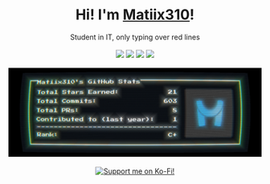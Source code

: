 <div align="center">
	<h1>Hi! I'm <a href="https://www.matiix310.dev">Matiix310</a>!</h1>
	<div>Student in IT, only typing over red lines</div>
	<br />
	<a href="https://www.gnu.org/gnu/linux-and-gnu.en.html"><img src="https://img.shields.io/badge/OS-GNU/Linux-cdd6f4?style=flat&logo=gnu" /></a>
	<a href="https://archlinux.org"><img src="https://img.shields.io/badge/DISTRO-Arch-74c7ec?style=flat&logo=arch-linux" /></a>
	<a href="https://www.jetbrains.com/fleet"><img src="https://img.shields.io/badge/EDITOR-Fleet-8778f3?style=flat&logo=jetbrains" /></a>
	<a href="https://www.typescriptlang.org"><img src="https://img.shields.io/badge/LANG-Typecript-3178c6?style=flat&logo=typescript" /></a>
	<br />
	<br />
	<picture decoding="async" loading="lazy">
<!-- 	  <source media="(prefers-color-scheme: light)" srcset="https://raw.githubusercontent.com/LuciNyan/LuciNyan/output/github-stats.png">
	  <source media="(prefers-color-scheme: dark)" srcset="https://raw.githubusercontent.com/LuciNyan/LuciNyan/output/github-stats-dark.png"> -->
	  <img alt="github stats" src="https://raw.githubusercontent.com/matiix310/matiix310/output/github-stats.png">
	</picture>
	<!---
	<img src="https://github-readme-stats.vercel.app/api?username=matiix310&hide_title=true&hide_rank=true&show_icons=true&include_all_commits=true&line_height=24&hide_border=true&bg_color=1e1e2e&text_color=cdd6f4&icon_color=cba6f7&title_color=94e2d5" />
	<img src="https://github-readme-stats.vercel.app/api/top-langs/?username=matiix310&hide_title=true&langs_count=8&layout=compact&hide_border=true&bg_color=1e1e2e&text_color=cdd6f4&icon_color=cba6f7&title_color=94e2d5" />
	--->
  <br />
  <br />
  <a href="https://ko-fi.com/I2I4N41X8"><img src="https://ko-fi.com/img/githubbutton_sm.svg" alt="Support me on Ko-Fi!"/></a>
</div>


<!---
Matiix310/Matiix310 is a ✨ special ✨ repository because its `README.md` (this file) appears on your GitHub profile.
You can click the Preview link to take a look at your changes.
--->
